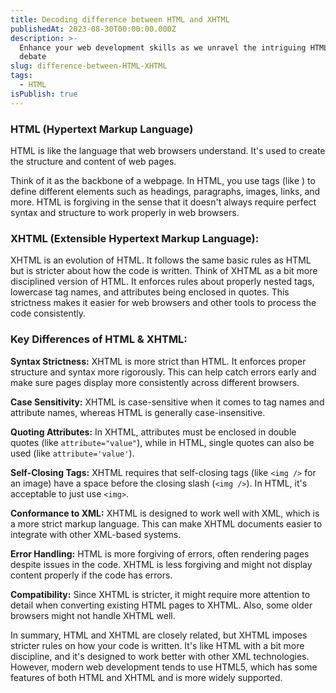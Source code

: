 ```yaml
---
title: Decoding difference between HTML and XHTML
publishedAt: 2023-08-30T00:00:00.000Z
description: >-
  Enhance your web development skills as we unravel the intriguing HTML vs XHTML
  debate
slug: difference-between-HTML-XHTML
tags:
  - HTML
isPublish: true
---
```


### **HTML (Hypertext Markup Language)**

HTML is like the language that web browsers understand. It's used to create the structure and content of web pages.

Think of it as the backbone of a webpage. In HTML, you use tags (like <tagname>) to define different elements such as headings, paragraphs, images, links, and more. HTML is forgiving in the sense that it doesn't always require perfect syntax and structure to work properly in web browsers.

### **XHTML (Extensible Hypertext Markup Language):**

XHTML is an evolution of HTML. It follows the same basic rules as HTML but is stricter about how the code is written. Think of XHTML as a bit more disciplined version of HTML. It enforces rules about properly nested tags, lowercase tag names, and attributes being enclosed in quotes. This strictness makes it easier for web browsers and other tools to process the code consistently.

### **Key Differences of HTML & XHTML:**

**Syntax Strictness:** XHTML is more strict than HTML. It enforces proper structure and syntax more rigorously. This can help catch errors early and make sure pages display more consistently across different browsers.

**Case Sensitivity:** XHTML is case-sensitive when it comes to tag names and attribute names, whereas HTML is generally case-insensitive.

**Quoting Attributes:** In XHTML, attributes must be enclosed in double quotes (like `attribute="value"`), while in HTML, single quotes can also be used (like `attribute='value'`).

**Self-Closing Tags:** XHTML requires that self-closing tags (like `<img />` for an image) have a space before the closing slash (`<img />`). In HTML, it's acceptable to just use `<img>`.

**Conformance to XML:** XHTML is designed to work well with XML, which is a more strict markup language. This can make XHTML documents easier to integrate with other XML-based systems.

**Error Handling:** HTML is more forgiving of errors, often rendering pages despite issues in the code. XHTML is less forgiving and might not display content properly if the code has errors.

**Compatibility:** Since XHTML is stricter, it might require more attention to detail when converting existing HTML pages to XHTML. Also, some older browsers might not handle XHTML well.

In summary, HTML and XHTML are closely related, but XHTML imposes stricter rules on how your code is written. It's like HTML with a bit more discipline, and it's designed to work better with other XML technologies. However, modern web development tends to use HTML5, which has some features of both HTML and XHTML and is more widely supported.
